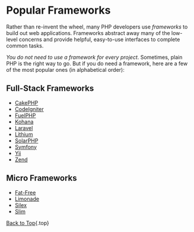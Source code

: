 # Popular Frameworks

Rather than re-invent the wheel, many PHP developers use _frameworks_ to build out web applications. Frameworks abstract away many of the low-level concerns and provide helpful, easy-to-use interfaces to complete common tasks.

_You do not need to use a framework for every project_. Sometimes, plain PHP is the right way to go. But if you do need a framework, here are a few of the most popular ones (in alphabetical order):

## Full-Stack Frameworks

* [CakePHP](http://cakephp.org/)
* [CodeIgniter](http://codeigniter.com/)
* [FuelPHP](http://fuelphp.com/)
* [Kohana](http://kohanaframework.org/)
* [Laravel](http://laravel.com/)
* [Lithium](http://lithify.me/)
* [SolarPHP](http://solarphp.com/)
* [Symfony](http://symfony.com/)
* [Yii](http://www.yiiframework.com/)
* [Zend](http://framework.zend.com/)

## Micro Frameworks

* [Fat-Free](http://bcosca.github.com/fatfree/)
* [Limonade](http://limonade-php.github.com/)
* [Silex](http://silex.sensiolabs.org/)
* [Slim](http://www.slimframework.com/)

[Back to Top](#top){.top}
